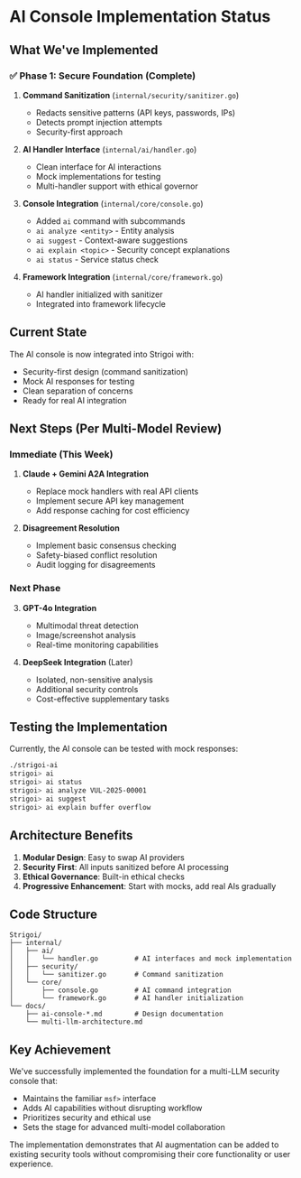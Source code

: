 # AI Console Implementation Status

## What We've Implemented

### ✅ Phase 1: Secure Foundation (Complete)

1. **Command Sanitization** (`internal/security/sanitizer.go`)
   - Redacts sensitive patterns (API keys, passwords, IPs)
   - Detects prompt injection attempts
   - Security-first approach

2. **AI Handler Interface** (`internal/ai/handler.go`)
   - Clean interface for AI interactions
   - Mock implementations for testing
   - Multi-handler support with ethical governor

3. **Console Integration** (`internal/core/console.go`)
   - Added `ai` command with subcommands
   - `ai analyze <entity>` - Entity analysis
   - `ai suggest` - Context-aware suggestions
   - `ai explain <topic>` - Security concept explanations
   - `ai status` - Service status check

4. **Framework Integration** (`internal/core/framework.go`)
   - AI handler initialized with sanitizer
   - Integrated into framework lifecycle

## Current State

The AI console is now integrated into Strigoi with:
- Security-first design (command sanitization)
- Mock AI responses for testing
- Clean separation of concerns
- Ready for real AI integration

## Next Steps (Per Multi-Model Review)

### Immediate (This Week)
1. **Claude + Gemini A2A Integration**
   - Replace mock handlers with real API clients
   - Implement secure API key management
   - Add response caching for cost efficiency

2. **Disagreement Resolution**
   - Implement basic consensus checking
   - Safety-biased conflict resolution
   - Audit logging for disagreements

### Next Phase
3. **GPT-4o Integration**
   - Multimodal threat detection
   - Image/screenshot analysis
   - Real-time monitoring capabilities

4. **DeepSeek Integration** (Later)
   - Isolated, non-sensitive analysis
   - Additional security controls
   - Cost-effective supplementary tasks

## Testing the Implementation

Currently, the AI console can be tested with mock responses:

```bash
./strigoi-ai
strigoi> ai
strigoi> ai status
strigoi> ai analyze VUL-2025-00001
strigoi> ai suggest
strigoi> ai explain buffer overflow
```

## Architecture Benefits

1. **Modular Design**: Easy to swap AI providers
2. **Security First**: All inputs sanitized before AI processing
3. **Ethical Governance**: Built-in ethical checks
4. **Progressive Enhancement**: Start with mocks, add real AIs gradually

## Code Structure

```
Strigoi/
├── internal/
│   ├── ai/
│   │   └── handler.go         # AI interfaces and mock implementation
│   ├── security/
│   │   └── sanitizer.go       # Command sanitization
│   └── core/
│       ├── console.go         # AI command integration
│       └── framework.go       # AI handler initialization
└── docs/
    ├── ai-console-*.md        # Design documentation
    └── multi-llm-architecture.md
```

## Key Achievement

We've successfully implemented the foundation for a multi-LLM security console that:
- Maintains the familiar `msf>` interface
- Adds AI capabilities without disrupting workflow
- Prioritizes security and ethical use
- Sets the stage for advanced multi-model collaboration

The implementation demonstrates that AI augmentation can be added to existing security tools without compromising their core functionality or user experience.